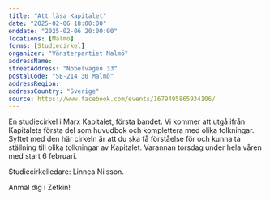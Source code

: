 ```yaml
---
title: "Att läsa Kapitalet"
date: "2025-02-06 18:00:00"
enddate: "2025-02-06 20:00:00"
locations: [Malmö]
forms: [Studiecirkel]
organizer: "Vänsterpartiet Malmö"
addressName: 
streetAddress: "Nobelvägen 33"
postalCode: "SE-214 30 Malmö"
addressRegion:
addressCountry: "Sverige"
source: https://www.facebook.com/events/1679495865934106/
---
```

En studiecirkel i Marx Kapitalet, första bandet. Vi kommer att utgå ifrån Kapitalets första del som huvudbok och komplettera med olika tolkningar. Syftet med den här cirkeln är att du ska få förståelse för och kunna ta ställning till olika tolkningar av Kapitalet. Varannan torsdag under hela våren med start 6 februari.

Studiecirkelledare: Linnea Nilsson.

Anmäl dig i Zetkin!

